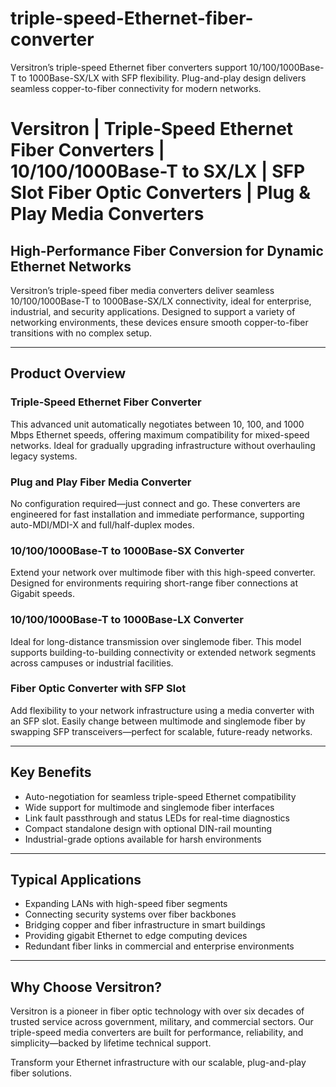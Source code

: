 # triple-speed-Ethernet-fiber-converter
Versitron’s triple-speed Ethernet fiber converters support 10/100/1000Base-T to 1000Base-SX/LX with SFP flexibility. Plug-and-play design delivers seamless copper-to-fiber connectivity for modern networks.

# Versitron | Triple-Speed Ethernet Fiber Converters | 10/100/1000Base-T to SX/LX | SFP Slot Fiber Optic Converters | Plug & Play Media Converters

## High-Performance Fiber Conversion for Dynamic Ethernet Networks

Versitron’s triple-speed fiber media converters deliver seamless 10/100/1000Base-T to 1000Base-SX/LX connectivity, ideal for enterprise, industrial, and security applications. Designed to support a variety of networking environments, these devices ensure smooth copper-to-fiber transitions with no complex setup.

---

## Product Overview

### Triple-Speed Ethernet Fiber Converter  
This advanced unit automatically negotiates between 10, 100, and 1000 Mbps Ethernet speeds, offering maximum compatibility for mixed-speed networks. Ideal for gradually upgrading infrastructure without overhauling legacy systems.

### Plug and Play Fiber Media Converter  
No configuration required—just connect and go. These converters are engineered for fast installation and immediate performance, supporting auto-MDI/MDI-X and full/half-duplex modes.

### 10/100/1000Base-T to 1000Base-SX Converter  
Extend your network over multimode fiber with this high-speed converter. Designed for environments requiring short-range fiber connections at Gigabit speeds.

### 10/100/1000Base-T to 1000Base-LX Converter  
Ideal for long-distance transmission over singlemode fiber. This model supports building-to-building connectivity or extended network segments across campuses or industrial facilities.

### Fiber Optic Converter with SFP Slot  
Add flexibility to your network infrastructure using a media converter with an SFP slot. Easily change between multimode and singlemode fiber by swapping SFP transceivers—perfect for scalable, future-ready networks.

---

## Key Benefits

- Auto-negotiation for seamless triple-speed Ethernet compatibility  
- Wide support for multimode and singlemode fiber interfaces  
- Link fault passthrough and status LEDs for real-time diagnostics  
- Compact standalone design with optional DIN-rail mounting  
- Industrial-grade options available for harsh environments  

---

## Typical Applications

- Expanding LANs with high-speed fiber segments  
- Connecting security systems over fiber backbones  
- Bridging copper and fiber infrastructure in smart buildings  
- Providing gigabit Ethernet to edge computing devices  
- Redundant fiber links in commercial and enterprise environments  

---

## Why Choose Versitron?

Versitron is a pioneer in fiber optic technology with over six decades of trusted service across government, military, and commercial sectors. Our triple-speed media converters are built for performance, reliability, and simplicity—backed by lifetime technical support.

Transform your Ethernet infrastructure with our scalable, plug-and-play fiber solutions.

